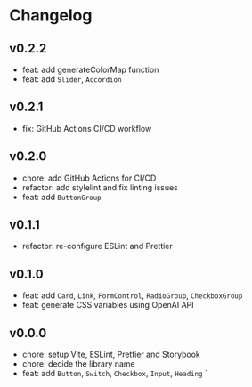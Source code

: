 # Changelog

## v0.2.2

- feat: add generateColorMap function
- feat: add `Slider`, `Accordion`

## v0.2.1

- fix: GitHub Actions CI/CD workflow

## v0.2.0

- chore: add GitHub Actions for CI/CD
- refactor: add stylelint and fix linting issues
- feat: add `ButtonGroup`

## v0.1.1

- refactor: re-configure ESLint and Prettier

## v0.1.0

- feat: add `Card`, `Link`, `FormControl`, `RadioGroup`, `CheckboxGroup`
- feat: generate CSS variables using OpenAI API

## v0.0.0

- chore: setup Vite, ESLint, Prettier and Storybook
- chore: decide the library name
- feat: add `Button`, `Switch`, `Checkbox`, `Input`, `Heading`
  `

